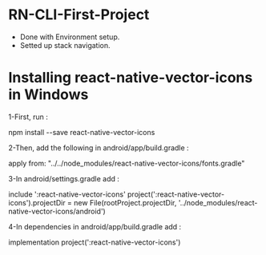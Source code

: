 ﻿# RN-CLI-First-Project

- Done with Environment setup.
- Setted up stack navigation.


# Installing react-native-vector-icons in Windows

1-First, run : 

npm install --save react-native-vector-icons

2-Then, add the following in android/app/build.gradle : 

apply from: "../../node_modules/react-native-vector-icons/fonts.gradle"

3-In android/settings.gradle add :

include ':react-native-vector-icons'
project(':react-native-vector-icons').projectDir = new File(rootProject.projectDir, '../node_modules/react-native-vector-icons/android')

4-In dependencies in android/app/build.gradle add : 

implementation project(':react-native-vector-icons')
